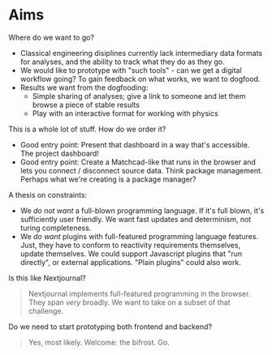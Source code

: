 # Aims

Where do we want to go?

- Classical engineering disiplines currently lack intermediary data formats for
  analyses, and the ability to track what they do as they go.
- We would like to prototype with "such tools" - can we get a digital workflow
  going? To gain feedback on what works, we want to dogfood.
- Results we want from the dogfooding:
  - Simple sharing of analyses; give a link to someone and let them browse a
    piece of stable results
  - Play with an interactive format for working with physics

This is a whole lot of stuff. How do we order it?

- Good entry point: Present that dashboard in a way that's accessible. The
  project dashboard!
- Good entry point: Create a Matchcad-like that runs in the browser and lets you
  connect / disconnect source data. Think package management. Perhaps what we're
  creating is a package manager?

A thesis on constraints:

- We _do not want_ a full-blown programming language. If it's full blown, it's
  sufficiently user friendly. We want fast updates and determinism, not turing
  completeness.
- We _do want_ plugins with full-featured programming language features. Just,
  they have to conform to reactivity requirements themselves, update themselves.
  We could support Javascript plugins that "run directly", or external
  applications. "Plain plugins" could also work.

Is this like Nextjournal?

> Nextjournal implements full-featured programming in the browser. They span
> _very_ broadly. We want to take on a subset of that challenge.

Do we need to start prototyping both frontend and backend?

> Yes, most likely. Welcome: the bifrost. Go.
